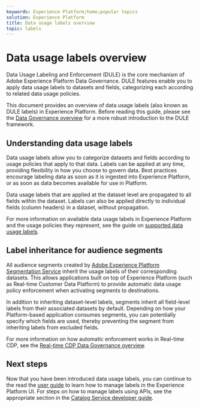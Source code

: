 ```yaml
---
keywords: Experience Platform;home;popular topics
solution: Experience Platform
title: Data usage labels overview
topic: labels
---
```


# Data usage labels overview

Data Usage Labeling and Enforcement (DULE) is the core mechanism of Adobe Experience Platform Data Governance. DULE features enable you to apply data usage labels to datasets and fields, categorizing each according to related data usage policies.

This document provides an overview of data usage labels (also known as DULE labels) in Experience Platform. Before reading this guide, please see the [Data Governance overview](../home.md) for a more robust introduction to the DULE framework.

## Understanding data usage labels

Data usage labels allow you to categorize datasets and fields according to usage policies that apply to that data. Labels can be applied at any time, providing flexibility in how you choose to govern data. Best practices encourage labeling data as soon as it is ingested into Experience Platform, or as soon as data becomes available for use in Platform.

Data usage labels that are applied at the dataset level are propagated to all fields within the dataset. Labels can also be applied directly to individual fields (column headers) in a dataset, without propagation.

For more information on available data usage labels in Experience Platform and the usage policies they represent, see the guide on [supported data usage labels](reference.md).

## Label inheritance for audience segments

All audience segments created by [Adobe Experience Platform Segmentation Service](../../segmentation/home.md) inherit the usage labels of their corresponding datasets. This allows applications built on top of Experience Platform (such as Real-time Customer Data Platform) to provide automatic data usage policy enforcement when activating segments to destinations.

In addition to inheriting dataset-level labels, segments inherit all field-level labels from their associated datasets by default. Depending on how your Platform-based application consumes segments, you can potentially specify which fields are used, thereby preventing the segment from inheriting labels from excluded fields.

For more information on how automatic enforcement works in Real-time CDP, see the [Real-time CDP Data Governance overview](../../rtcdp/privacy/data-governance-overview.md#enforce-data-usage-compliance).

## Next steps

Now that you have been introduced data usage labels, you can continue to the read the [user guide](user-guide.md) to learn how to manage labels in the Experience Platform UI. For steps on how to manage labels using APIs, see the appropriate section in the [Catalog Service developer guide](../../catalog/api/labels.md).